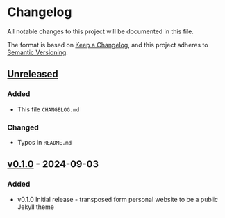 # Changelog

All notable changes to this project will be documented in this file.

The format is based on [Keep a Changelog](https://keepachangelog.com/en/1.1.0/),
and this project adheres to [Semantic Versioning](https://semver.org/spec/v2.0.0.html).


## [Unreleased]

### Added

- This file `CHANGELOG.md`


### Changed

- Typos in `README.md`


## [v0.1.0] - 2024-09-03

### Added

- v0.1.0 Initial release - transposed form personal website to be a public Jekyll theme



[unreleased]: https://github.com/Tecsmith/ts-jekyll-bs/compare/v0.1.0...HEAD
[v0.1.0]: https://github.com/Tecsmith/ts-jekyll-bs/releases/tag/v0.1.0
